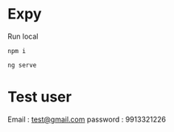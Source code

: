 # Expy

Run local

```shell
npm i 

ng serve
```

# Test user 
Email : test@gmail.com
password : 9913321226

